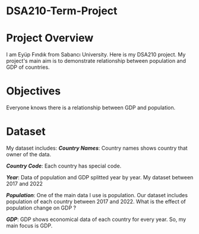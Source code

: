 # DSA210-Term-Project
# Project Overview
I am Eyüp Fındık from Sabancı University. Here is my DSA210 project. My project's main aim is to demonstrate relationship between population and GDP of countries. 


# Objectives
Everyone knows there is a relationship between GDP and population. 

# Dataset
My dataset includes:
***Country Names***: Country names shows country that owner of the data.

***Country Code***: Each country has special code.

***Year***: Data of population and GDP splitted year by year. My dataset between 2017 and 2022

***Population***: One of the main data I use is population. Our dataset includes population of each country between 2017 and 2022. What is the effect of population change on GDP ?

***GDP***: GDP shows economical data of each country for every year. So, my main focus is GDP. 
